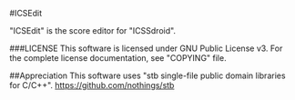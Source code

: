 #ICSEdit

"ICSEdit" is the score editor for "ICSSdroid".

###LICENSE
This software is licensed under GNU Public License v3.
For the complete license documentation, see "COPYING" file.

##Appreciation
This software uses "stb single-file public domain libraries for C/C++".
https://github.com/nothings/stb
